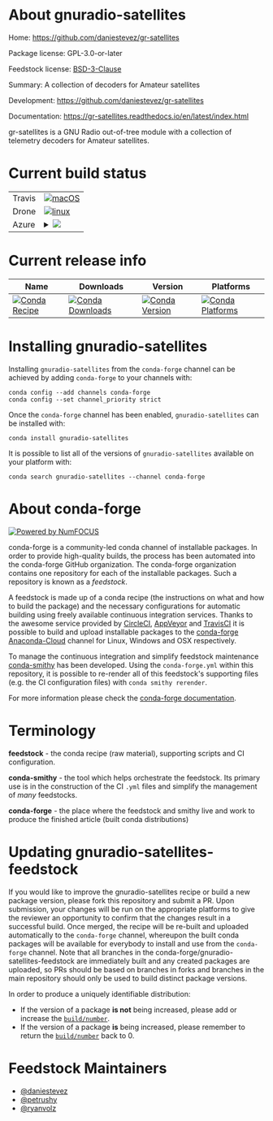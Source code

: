 About gnuradio-satellites
=========================

Home: https://github.com/daniestevez/gr-satellites

Package license: GPL-3.0-or-later

Feedstock license: [BSD-3-Clause](https://github.com/conda-forge/gnuradio-satellites-feedstock/blob/master/LICENSE.txt)

Summary: A collection of decoders for Amateur satellites

Development: https://github.com/daniestevez/gr-satellites

Documentation: https://gr-satellites.readthedocs.io/en/latest/index.html

gr-satellites is a GNU Radio out-of-tree module with a collection of telemetry decoders for Amateur satellites.


Current build status
====================


<table><tr>
    <td>Travis</td>
    <td>
      <a href="https://travis-ci.com/conda-forge/gnuradio-satellites-feedstock">
        <img alt="macOS" src="https://img.shields.io/travis/com/conda-forge/gnuradio-satellites-feedstock/master.svg?label=macOS">
      </a>
    </td>
  </tr><tr>
    <td>Drone</td>
    <td>
      <a href="https://cloud.drone.io/conda-forge/gnuradio-satellites-feedstock">
        <img alt="linux" src="https://img.shields.io/drone/build/conda-forge/gnuradio-satellites-feedstock/master.svg?label=Linux">
      </a>
    </td>
  </tr>
    
  <tr>
    <td>Azure</td>
    <td>
      <details>
        <summary>
          <a href="https://dev.azure.com/conda-forge/feedstock-builds/_build/latest?definitionId=10524&branchName=master">
            <img src="https://dev.azure.com/conda-forge/feedstock-builds/_apis/build/status/gnuradio-satellites-feedstock?branchName=master">
          </a>
        </summary>
        <table>
          <thead><tr><th>Variant</th><th>Status</th></tr></thead>
          <tbody><tr>
              <td>linux_64_numpy1.18python3.7.____cpython</td>
              <td>
                <a href="https://dev.azure.com/conda-forge/feedstock-builds/_build/latest?definitionId=10524&branchName=master">
                  <img src="https://dev.azure.com/conda-forge/feedstock-builds/_apis/build/status/gnuradio-satellites-feedstock?branchName=master&jobName=linux&configuration=linux_64_numpy1.18python3.7.____cpython" alt="variant">
                </a>
              </td>
            </tr><tr>
              <td>linux_64_numpy1.18python3.8.____cpython</td>
              <td>
                <a href="https://dev.azure.com/conda-forge/feedstock-builds/_build/latest?definitionId=10524&branchName=master">
                  <img src="https://dev.azure.com/conda-forge/feedstock-builds/_apis/build/status/gnuradio-satellites-feedstock?branchName=master&jobName=linux&configuration=linux_64_numpy1.18python3.8.____cpython" alt="variant">
                </a>
              </td>
            </tr><tr>
              <td>linux_64_numpy1.19python3.9.____cpython</td>
              <td>
                <a href="https://dev.azure.com/conda-forge/feedstock-builds/_build/latest?definitionId=10524&branchName=master">
                  <img src="https://dev.azure.com/conda-forge/feedstock-builds/_apis/build/status/gnuradio-satellites-feedstock?branchName=master&jobName=linux&configuration=linux_64_numpy1.19python3.9.____cpython" alt="variant">
                </a>
              </td>
            </tr><tr>
              <td>linux_aarch64_numpy1.18python3.7.____cpython</td>
              <td>
                <a href="https://dev.azure.com/conda-forge/feedstock-builds/_build/latest?definitionId=10524&branchName=master">
                  <img src="https://dev.azure.com/conda-forge/feedstock-builds/_apis/build/status/gnuradio-satellites-feedstock?branchName=master&jobName=linux&configuration=linux_aarch64_numpy1.18python3.7.____cpython" alt="variant">
                </a>
              </td>
            </tr><tr>
              <td>linux_aarch64_numpy1.18python3.8.____cpython</td>
              <td>
                <a href="https://dev.azure.com/conda-forge/feedstock-builds/_build/latest?definitionId=10524&branchName=master">
                  <img src="https://dev.azure.com/conda-forge/feedstock-builds/_apis/build/status/gnuradio-satellites-feedstock?branchName=master&jobName=linux&configuration=linux_aarch64_numpy1.18python3.8.____cpython" alt="variant">
                </a>
              </td>
            </tr><tr>
              <td>linux_aarch64_numpy1.19python3.9.____cpython</td>
              <td>
                <a href="https://dev.azure.com/conda-forge/feedstock-builds/_build/latest?definitionId=10524&branchName=master">
                  <img src="https://dev.azure.com/conda-forge/feedstock-builds/_apis/build/status/gnuradio-satellites-feedstock?branchName=master&jobName=linux&configuration=linux_aarch64_numpy1.19python3.9.____cpython" alt="variant">
                </a>
              </td>
            </tr><tr>
              <td>linux_ppc64le_numpy1.18python3.7.____cpython</td>
              <td>
                <a href="https://dev.azure.com/conda-forge/feedstock-builds/_build/latest?definitionId=10524&branchName=master">
                  <img src="https://dev.azure.com/conda-forge/feedstock-builds/_apis/build/status/gnuradio-satellites-feedstock?branchName=master&jobName=linux&configuration=linux_ppc64le_numpy1.18python3.7.____cpython" alt="variant">
                </a>
              </td>
            </tr><tr>
              <td>linux_ppc64le_numpy1.18python3.8.____cpython</td>
              <td>
                <a href="https://dev.azure.com/conda-forge/feedstock-builds/_build/latest?definitionId=10524&branchName=master">
                  <img src="https://dev.azure.com/conda-forge/feedstock-builds/_apis/build/status/gnuradio-satellites-feedstock?branchName=master&jobName=linux&configuration=linux_ppc64le_numpy1.18python3.8.____cpython" alt="variant">
                </a>
              </td>
            </tr><tr>
              <td>linux_ppc64le_numpy1.19python3.9.____cpython</td>
              <td>
                <a href="https://dev.azure.com/conda-forge/feedstock-builds/_build/latest?definitionId=10524&branchName=master">
                  <img src="https://dev.azure.com/conda-forge/feedstock-builds/_apis/build/status/gnuradio-satellites-feedstock?branchName=master&jobName=linux&configuration=linux_ppc64le_numpy1.19python3.9.____cpython" alt="variant">
                </a>
              </td>
            </tr><tr>
              <td>osx_64_numpy1.18python3.7.____cpython</td>
              <td>
                <a href="https://dev.azure.com/conda-forge/feedstock-builds/_build/latest?definitionId=10524&branchName=master">
                  <img src="https://dev.azure.com/conda-forge/feedstock-builds/_apis/build/status/gnuradio-satellites-feedstock?branchName=master&jobName=osx&configuration=osx_64_numpy1.18python3.7.____cpython" alt="variant">
                </a>
              </td>
            </tr><tr>
              <td>osx_64_numpy1.18python3.8.____cpython</td>
              <td>
                <a href="https://dev.azure.com/conda-forge/feedstock-builds/_build/latest?definitionId=10524&branchName=master">
                  <img src="https://dev.azure.com/conda-forge/feedstock-builds/_apis/build/status/gnuradio-satellites-feedstock?branchName=master&jobName=osx&configuration=osx_64_numpy1.18python3.8.____cpython" alt="variant">
                </a>
              </td>
            </tr><tr>
              <td>osx_64_numpy1.19python3.9.____cpython</td>
              <td>
                <a href="https://dev.azure.com/conda-forge/feedstock-builds/_build/latest?definitionId=10524&branchName=master">
                  <img src="https://dev.azure.com/conda-forge/feedstock-builds/_apis/build/status/gnuradio-satellites-feedstock?branchName=master&jobName=osx&configuration=osx_64_numpy1.19python3.9.____cpython" alt="variant">
                </a>
              </td>
            </tr><tr>
              <td>osx_arm64_python3.8.____cpython</td>
              <td>
                <a href="https://dev.azure.com/conda-forge/feedstock-builds/_build/latest?definitionId=10524&branchName=master">
                  <img src="https://dev.azure.com/conda-forge/feedstock-builds/_apis/build/status/gnuradio-satellites-feedstock?branchName=master&jobName=osx&configuration=osx_arm64_python3.8.____cpython" alt="variant">
                </a>
              </td>
            </tr><tr>
              <td>osx_arm64_python3.9.____cpython</td>
              <td>
                <a href="https://dev.azure.com/conda-forge/feedstock-builds/_build/latest?definitionId=10524&branchName=master">
                  <img src="https://dev.azure.com/conda-forge/feedstock-builds/_apis/build/status/gnuradio-satellites-feedstock?branchName=master&jobName=osx&configuration=osx_arm64_python3.9.____cpython" alt="variant">
                </a>
              </td>
            </tr><tr>
              <td>win_64_numpy1.18python3.7.____cpython</td>
              <td>
                <a href="https://dev.azure.com/conda-forge/feedstock-builds/_build/latest?definitionId=10524&branchName=master">
                  <img src="https://dev.azure.com/conda-forge/feedstock-builds/_apis/build/status/gnuradio-satellites-feedstock?branchName=master&jobName=win&configuration=win_64_numpy1.18python3.7.____cpython" alt="variant">
                </a>
              </td>
            </tr><tr>
              <td>win_64_numpy1.18python3.8.____cpython</td>
              <td>
                <a href="https://dev.azure.com/conda-forge/feedstock-builds/_build/latest?definitionId=10524&branchName=master">
                  <img src="https://dev.azure.com/conda-forge/feedstock-builds/_apis/build/status/gnuradio-satellites-feedstock?branchName=master&jobName=win&configuration=win_64_numpy1.18python3.8.____cpython" alt="variant">
                </a>
              </td>
            </tr><tr>
              <td>win_64_numpy1.19python3.9.____cpython</td>
              <td>
                <a href="https://dev.azure.com/conda-forge/feedstock-builds/_build/latest?definitionId=10524&branchName=master">
                  <img src="https://dev.azure.com/conda-forge/feedstock-builds/_apis/build/status/gnuradio-satellites-feedstock?branchName=master&jobName=win&configuration=win_64_numpy1.19python3.9.____cpython" alt="variant">
                </a>
              </td>
            </tr>
          </tbody>
        </table>
      </details>
    </td>
  </tr>
</table>

Current release info
====================

| Name | Downloads | Version | Platforms |
| --- | --- | --- | --- |
| [![Conda Recipe](https://img.shields.io/badge/recipe-gnuradio--satellites-green.svg)](https://anaconda.org/conda-forge/gnuradio-satellites) | [![Conda Downloads](https://img.shields.io/conda/dn/conda-forge/gnuradio-satellites.svg)](https://anaconda.org/conda-forge/gnuradio-satellites) | [![Conda Version](https://img.shields.io/conda/vn/conda-forge/gnuradio-satellites.svg)](https://anaconda.org/conda-forge/gnuradio-satellites) | [![Conda Platforms](https://img.shields.io/conda/pn/conda-forge/gnuradio-satellites.svg)](https://anaconda.org/conda-forge/gnuradio-satellites) |

Installing gnuradio-satellites
==============================

Installing `gnuradio-satellites` from the `conda-forge` channel can be achieved by adding `conda-forge` to your channels with:

```
conda config --add channels conda-forge
conda config --set channel_priority strict
```

Once the `conda-forge` channel has been enabled, `gnuradio-satellites` can be installed with:

```
conda install gnuradio-satellites
```

It is possible to list all of the versions of `gnuradio-satellites` available on your platform with:

```
conda search gnuradio-satellites --channel conda-forge
```


About conda-forge
=================

[![Powered by NumFOCUS](https://img.shields.io/badge/powered%20by-NumFOCUS-orange.svg?style=flat&colorA=E1523D&colorB=007D8A)](http://numfocus.org)

conda-forge is a community-led conda channel of installable packages.
In order to provide high-quality builds, the process has been automated into the
conda-forge GitHub organization. The conda-forge organization contains one repository
for each of the installable packages. Such a repository is known as a *feedstock*.

A feedstock is made up of a conda recipe (the instructions on what and how to build
the package) and the necessary configurations for automatic building using freely
available continuous integration services. Thanks to the awesome service provided by
[CircleCI](https://circleci.com/), [AppVeyor](https://www.appveyor.com/)
and [TravisCI](https://travis-ci.com/) it is possible to build and upload installable
packages to the [conda-forge](https://anaconda.org/conda-forge)
[Anaconda-Cloud](https://anaconda.org/) channel for Linux, Windows and OSX respectively.

To manage the continuous integration and simplify feedstock maintenance
[conda-smithy](https://github.com/conda-forge/conda-smithy) has been developed.
Using the ``conda-forge.yml`` within this repository, it is possible to re-render all of
this feedstock's supporting files (e.g. the CI configuration files) with ``conda smithy rerender``.

For more information please check the [conda-forge documentation](https://conda-forge.org/docs/).

Terminology
===========

**feedstock** - the conda recipe (raw material), supporting scripts and CI configuration.

**conda-smithy** - the tool which helps orchestrate the feedstock.
                   Its primary use is in the construction of the CI ``.yml`` files
                   and simplify the management of *many* feedstocks.

**conda-forge** - the place where the feedstock and smithy live and work to
                  produce the finished article (built conda distributions)


Updating gnuradio-satellites-feedstock
======================================

If you would like to improve the gnuradio-satellites recipe or build a new
package version, please fork this repository and submit a PR. Upon submission,
your changes will be run on the appropriate platforms to give the reviewer an
opportunity to confirm that the changes result in a successful build. Once
merged, the recipe will be re-built and uploaded automatically to the
`conda-forge` channel, whereupon the built conda packages will be available for
everybody to install and use from the `conda-forge` channel.
Note that all branches in the conda-forge/gnuradio-satellites-feedstock are
immediately built and any created packages are uploaded, so PRs should be based
on branches in forks and branches in the main repository should only be used to
build distinct package versions.

In order to produce a uniquely identifiable distribution:
 * If the version of a package **is not** being increased, please add or increase
   the [``build/number``](https://docs.conda.io/projects/conda-build/en/latest/resources/define-metadata.html#build-number-and-string).
 * If the version of a package **is** being increased, please remember to return
   the [``build/number``](https://docs.conda.io/projects/conda-build/en/latest/resources/define-metadata.html#build-number-and-string)
   back to 0.

Feedstock Maintainers
=====================

* [@daniestevez](https://github.com/daniestevez/)
* [@petrushy](https://github.com/petrushy/)
* [@ryanvolz](https://github.com/ryanvolz/)

